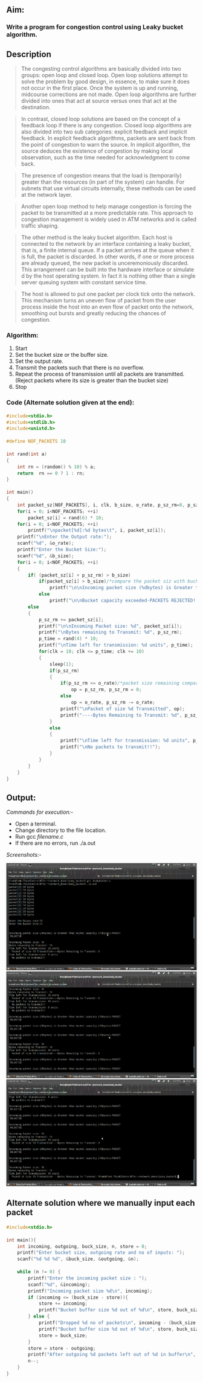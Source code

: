 ## Aim:
### Write a program for congestion control using Leaky bucket algorithm.

## Description

>The congesting control algorithms are basically divided into two groups: open loop and closed
loop. Open loop solutions attempt to solve the problem by good design, in essence, to make sure it
does not occur in the first place. Once the system is up and running, midcourse corrections are not
made. Open loop algorithms are further divided into ones that act at source versus ones that act at
the destination.

>In contrast, closed loop solutions are based on the concept of a feedback loop if there is any
congestion. Closed loop algorithms are also divided into two sub categories: explicit feedback and
implicit feedback. In explicit feedback algorithms, packets are sent back from the point of congestion
to warn the source. In implicit algorithm, the source deduces the existence of congestion by making
local observation, such as the time needed for acknowledgment to come back.

>The presence of congestion means that the load is (temporarily) greater than the resources (in
part of the system) can handle. For subnets that use virtual circuits internally, these methods can be
used at the network layer.

>Another open loop method to help manage congestion is forcing the packet to be transmitted at
a more predictable rate. This approach to congestion management is widely used in ATM networks
and is called traffic shaping.

>The other method is the leaky bucket algorithm. Each host is connected to the network by an interface containing a leaky bucket, that is, a finite internal queue. If a packet arrives at the queue when it is full, the packet is discarded. In other words, if one or more process are already queued, the new packet is unceremoniously discarded. This arrangement can be built into the hardware
interface or simulate d by the host operating system. In fact it is nothing other than a single server queuing system with constant service time.

>The host is allowed to put one packet per clock tick onto the network. This mechanism turns an
uneven flow of packet from the user process inside the host into an even flow of packet onto the
network, smoothing out bursts and greatly reducing the chances of congestion.

### Algorithm:
1. Start
2. Set the bucket size or the buffer size.
3. Set the output rate.
4. Transmit the packets such that there is no overflow. 
5. Repeat the process of transmission until all packets are transmitted. (Reject packets where its size is greater than the bucket size)
6. Stop

### Code (Alternate solution given at the end):
```c
#include<stdio.h>
#include<stdlib.h>
#include<unistd.h>

#define NOF_PACKETS 10

int rand(int a)
{
	int rn = (random() % 10) % a;
	return  rn == 0 ? 1 : rn;
}

int main()
{
	int packet_sz[NOF_PACKETS], i, clk, b_size, o_rate, p_sz_rm=0, p_sz, p_time, op;
	for(i = 0; i<NOF_PACKETS; ++i)
		packet_sz[i] = rand(6) * 10;
	for(i = 0; i<NOF_PACKETS; ++i)
		printf("\npacket[%d]:%d bytes\t", i, packet_sz[i]);
	printf("\nEnter the Output rate:");
	scanf("%d", &o_rate);
	printf("Enter the Bucket Size:");
	scanf("%d", &b_size);
	for(i = 0; i<NOF_PACKETS; ++i)
	{
		if( (packet_sz[i] + p_sz_rm) > b_size)
			if(packet_sz[i] > b_size)/*compare the packet siz with bucket size*/
				printf("\n\nIncoming packet size (%dbytes) is Greater than bucket capacity (%dbytes)-PACKET REJECTED", packet_sz[i], b_size);
			else
				printf("\n\nBucket capacity exceeded-PACKETS REJECTED!!");
		else
		{
			p_sz_rm += packet_sz[i];
			printf("\n\nIncoming Packet size: %d", packet_sz[i]);
			printf("\nBytes remaining to Transmit: %d", p_sz_rm);
			p_time = rand(4) * 10;
			printf("\nTime left for transmission: %d units", p_time);
			for(clk = 10; clk <= p_time; clk += 10)
			{
				sleep(1);
				if(p_sz_rm)
				{
					if(p_sz_rm <= o_rate)/*packet size remaining comparing with output rate*/
						op = p_sz_rm, p_sz_rm = 0;
					else
						op = o_rate, p_sz_rm -= o_rate;
					printf("\nPacket of size %d Transmitted", op);
					printf("----Bytes Remaining to Transmit: %d", p_sz_rm);
				}
				else
				{
					printf("\nTime left for transmission: %d units", p_time-clk);
					printf("\nNo packets to transmit!!");
				}
			}
		}
	}
}

```

## Output:
*Commands for execution:-*

* Open a terminal.
* Change directory to the file location.
* Run gcc *filename.c*
* If there are no errors, run ./a.out

*Screenshots:-*
	
![ScreenShot of Output](leakybucket1.png) 
![ScreenShot of Output](leakybucket2.png)
![ScreenShot of Output](leakybucket3.png)

## Alternate solution where we manually input each packet
```c
#include<stdio.h>

int main(){
	int incoming, outgoing, buck_size, n, store = 0;
	printf("Enter bucket size, outgoing rate and no of inputs: ");
	scanf("%d %d %d", &buck_size, &outgoing, &n);

	while (n != 0) {
		printf("Enter the incoming packet size : ");
		scanf("%d", &incoming);
		printf("Incoming packet size %d\n", incoming);
		if (incoming <= (buck_size - store)){
			store += incoming;
			printf("Bucket buffer size %d out of %d\n", store, buck_size);
		} else {
			printf("Dropped %d no of packets\n", incoming - (buck_size - store));
			printf("Bucket buffer size %d out of %d\n", store, buck_size);
			store = buck_size;
		}
		store = store - outgoing;
		printf("After outgoing %d packets left out of %d in buffer\n", store, buck_size);
		n--;
	}
}
```
